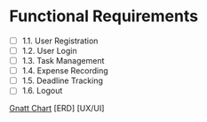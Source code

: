 # Functional Requirements
   - [ ] 1.1. User Registration
   - [ ] 1.2. User Login
   - [ ] 1.3. Task Management
   - [ ] 1.4. Expense Recording
   - [ ] 1.5. Deadline Tracking
   - [ ] 1.6. Logout

[Gnatt Chart](Gantt-Chart.xlsx)
[ERD]
[UX/UI]
